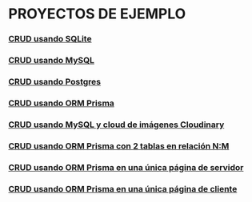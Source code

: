 # PROYECTOS DE EJEMPLO

### [CRUD usando SQLite](https://github.com/jamj2000/nxsqlite-crud)
### [CRUD usando MySQL](https://github.com/jamj2000/nxmysql-crud)
### [CRUD usando Postgres](https://github.com/jamj2000/nxpostgres-crud)
### [CRUD usando ORM Prisma](https://github.com/jamj2000/nxprisma-crud)
### [CRUD usando MySQL y cloud de imágenes Cloudinary](https://github.com/jamj2000/nxmysql-app)
### [CRUD usando ORM Prisma con 2 tablas en relación N:M](https://github.com/jamj2000/nxprisma-crud-negocio)
### [CRUD usando ORM Prisma en una única página de servidor](https://github.com/jamj2000/nxprisma-crud-simple1)
### [CRUD usando ORM Prisma en una única página de cliente](https://github.com/jamj2000/nxprisma-crud-simple2)